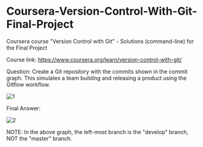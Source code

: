 # Coursera-Version-Control-With-Git-Final-Project
Coursera course "Version Control with Git" - Solutions (command-line) for the Final Project

Course link: https://www.coursera.org/learn/version-control-with-git/

Question: Create a Git repository with the commits shown in the commit graph. This simulates a team building and releasing a product using the Gitflow workflow.

![1](https://user-images.githubusercontent.com/52866746/123343627-bd5ce500-d56f-11eb-926e-07655fbba338.png)

Final Answer:

![2](https://user-images.githubusercontent.com/52866746/123343651-cb126a80-d56f-11eb-9371-af1671297279.png)

NOTE: In the above graph, the left-most branch is the "develop" branch, NOT the "master" branch.
